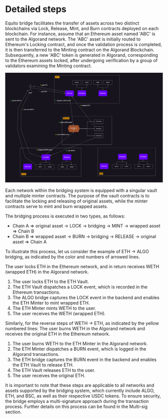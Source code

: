 # Detailed steps

Equito bridge facilitates the transfer of assets across two distinct blockchains via Lock, Release, Mint, and Burn contracts deployed on each blockchain. For instance, assume that an Ethereum asset named 'ABC' is sent to the Algorand network. The 'ABC' asset is initially routed to Ethereum's Locking contract, and once the validation process is completed, it is then transferred to the Minting contract on the Algorand Blockchain. Subsequently, a new 'ABC' token is generated in Algorand, corresponding to the Ethereum assets locked, after undergoing verification by a group of validators examining the Minting contract.

![Equito Bridge](./equito-bridge.png)

Each network within the bridging system is equipped with a singular vault and multiple minter contracts. The purpose of the vault contracts is to facilitate the locking and releasing of original assets, while the minter contracts serve to mint and burn wrapped assets.

The bridging process is executed in two types, as follows:

- Chain A => original asset -> LOCK -> bridging -> MINT -> wrapped asset => Chain B
- Chain B => wrapped asset -> BURN -> bridging -> RELEASE -> original asset => Chain A

To illustrate this process, let us consider the example of ETH -> ALGO bridging, as indicated by the color and numbers of arrowed lines.

The user locks ETH in the Ethereum network, and in return receives WETH (wrapped ETH) in the Algorand network.

1. The user locks ETH to the ETH Vault.
2. The ETH Vault dispatches a LOCK event, which is recorded in the Ethereum transactions.
3. The ALGO bridge captures the LOCK event in the backend and enables the ETH Minter to mint wrapped ETH.
4. The ETH Minter mints WETH to the user.
5. The user receives the WETH (wrapped ETH).

Similarly, for the reverse steps of WETH -> ETH, as indicated by the yellow numbered lines:
The user burns WETH in the Algorand network and receives the original ETH in the Ethereum network.

1. The user burns WETH to the ETH Minter in the Algorand network.
2. The ETH Minter dispatches a BURN event, which is logged in the Algorand transactions.
3. The ETH bridge captures the BURN event in the backend and enables the ETH Vault to release ETH.
4. The ETH Vault releases ETH to the user.
5. The user receives the original ETH.

It is important to note that these steps are applicable to all networks and assets supported by the bridging system, which currently include ALGO, ETH, and BSC, as well as their respective USDC tokens. To ensure security, the bridge employs a multi-signature approach during the transaction process. Further details on this process can be found in the Multi-sig section.
